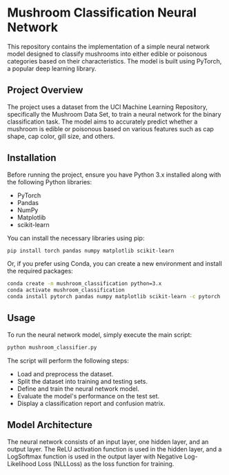 # Mushroom Classification Neural Network

This repository contains the implementation of a simple neural network model designed to classify mushrooms into either edible or poisonous categories based on their characteristics. The model is built using PyTorch, a popular deep learning library.

## Project Overview

The project uses a dataset from the UCI Machine Learning Repository, specifically the Mushroom Data Set, to train a neural network for the binary classification task. The model aims to accurately predict whether a mushroom is edible or poisonous based on various features such as cap shape, cap color, gill size, and others.

## Installation

Before running the project, ensure you have Python 3.x installed along with the following Python libraries:
- PyTorch
- Pandas
- NumPy
- Matplotlib
- scikit-learn

You can install the necessary libraries using pip:

```bash
pip install torch pandas numpy matplotlib scikit-learn
```

Or, if you prefer using Conda, you can create a new environment and install the required packages:

```bash
conda create -n mushroom_classification python=3.x
conda activate mushroom_classification
conda install pytorch pandas numpy matplotlib scikit-learn -c pytorch
```

## Usage

To run the neural network model, simply execute the main script:

```bash
python mushroom_classifier.py
```

The script will perform the following steps:
- Load and preprocess the dataset.
- Split the dataset into training and testing sets.
- Define and train the neural network model.
- Evaluate the model's performance on the test set.
- Display a classification report and confusion matrix.

## Model Architecture

The neural network consists of an input layer, one hidden layer, and an output layer. The ReLU activation function is used in the hidden layer, and a LogSoftmax function is used in the output layer with Negative Log-Likelihood Loss (NLLLoss) as the loss function for training.
